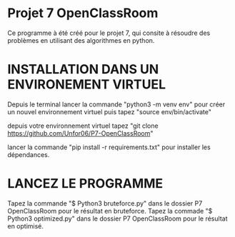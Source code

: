 # Projet 7 OpenClassRoom

Ce programme à été créé pour le projet 7, qui consite à résoudre des problèmes en utilisant des algorithmes en python.
# INSTALLATION DANS UN ENVIRONEMENT VIRTUEL

Depuis le terminal lancer la commande "python3 -m venv env" pour créer un nouvel environnement virtuel puis tapez "source env/bin/activate"

depuis votre environnement virtuel tapez "git clone https://github.com/Unfor06/P7-OpenClassRoom"

lancer la commande "pip install -r requirements.txt" pour installer les dépendances.

# LANCEZ LE PROGRAMME
Tapez la commande "$ Python3 bruteforce.py" dans le dossier P7 OpenClassRoom pour le résultat en bruteforce.
Tapez la commade "$ Python3 optimized.py" dans le dossier P7 OpenClassRoom pour le résultat en optimisé.




